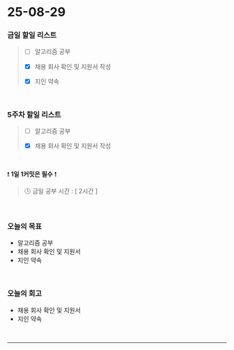 # 25-08-29

### 금일 할일 리스트
> - [ ] 알고리즘 공부
>
> - [x] 채용 회사 확인 및 지원서 작성
>
> - [x] 지인 약속

<br/>

### 5주차 할일 리스트
> - [ ] 알고리즘 공부
>
> - [x] 채용 회사 확인 및 지원서 작성

<br/>

❗ **1일 1커밋은 필수** ❗

> 🕒 금일 공부 시간 : [ 2시간 ]

<br/>

### 오늘의 목표
- 알고리즘 공부
- 채용 회사 확인 및 지원서 
- 지인 약속

<br>

### 오늘의 회고
- 채용 회사 확인 및 지원서 
- 지인 약속

<br/>

---
